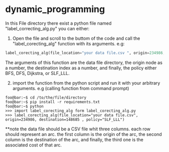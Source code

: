 # dynamic_programming
In this File directory there exist a python file named "label_correcting_alg.py" you can either:  
1. Open the file and scroll to the buttom of the code and call the "label_corecting_alg" function with its arguments. e.g: 

```python
label_corecting_alg(file_location="your data file.csv ", origin=234986, destination=148685 , policy="SLF_LLL")
```

The arguments of this function are the data file directory, the origin node as a number, the destination index as a number, and finally, the policy either BFS, DFS, Dijkstra, or SLF_LLL.  

2. import the function from the python script and run it with your arbitrary arguments. e.g (calling function from command prompt)

```console
foo@bar:~$ cd /to/the/file/directory
foo@bar:~$ pip install -r requirements.txt
foo@bar:~$ python 
>>> import label_corecting_alg form label_corecting_alg.py 
>>> label_corecting_alg(file_location="your data file.csv", origin=234986, destination=148685 , policy="SLF_LLL")
```

**note the data file should be a CSV file whit three columns. each row should represent an arc. the first column is the origin of the arc, the second column is the destination of the arc, and finally, the third one is the associated cost of that arc.
